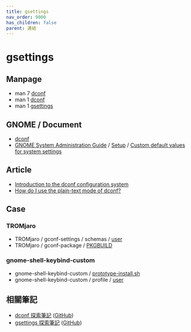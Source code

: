 ```yaml
---
title: gsettings
nav_order: 9000
has_children: false
parent: 連結
---
```



# gsettings


## Manpage

* man 7 [dconf](https://manpages.ubuntu.com/manpages/jammy/en/man7/dconf.7.html)
* man 1 [dconf](https://manpages.ubuntu.com/manpages/jammy/en/man1/dconf.1.html)
* man 1 [gsettings](https://manpages.ubuntu.com/manpages/jammy/en/man1/gsettings.1.html)


## GNOME / Document

* [dconf](https://wiki.gnome.org/Projects/dconf)
* [GNOME System Administration Guide](https://help.gnome.org/admin/system-admin-guide/stable/) / [Setup](https://help.gnome.org/admin/system-admin-guide/stable/setup.html.en) / [Custom default values for system settings](https://help.gnome.org/admin/system-admin-guide/stable/dconf-custom-defaults.html.en)


## Article

* [Introduction to the dconf configuration system](https://linuxconfig.org/introduction-to-the-dconf-configuration-system)
* [How do I use the plain-text mode of dconf?](https://unix.stackexchange.com/questions/426322/how-do-i-use-the-plain-text-mode-of-dconf)


## Case

### TROMjaro

* TROMjaro / gconf-settings / schemas / [user](https://git.trom.tf/TROMjaro/gconf-settings/src/branch/master/schemas/user)
* TROMjaro / gconf-package / [PKGBUILD](https://git.trom.tf/TROMjaro/gconf-package/src/branch/master/PKGBUILD#L27)


### gnome-shell-keybind-custom

* gnome-shell-keybind-custom / [prototype-install.sh](https://github.com/samwhelp/note-about-ubuntu/blob/gh-pages/_demo/adjustment/de/gnome-shell/part/gnome-shell-keybind-custom/prototype-install.sh#L26)
* gnome-shell-keybind-custom / profile / [user](https://github.com/samwhelp/note-about-ubuntu/blob/gh-pages/_demo/adjustment/de/gnome-shell/part/gnome-shell-keybind-custom/config/gnome-shell/profile/user)





## 相關筆記

* [dconf 探索筆記](https://samwhelp.github.io/note-about-dconf/) ([GitHub](https://github.com/samwhelp/note-about-dconf))
* [gsettings 探索筆記](https://samwhelp.github.io/note-about-gsettings/) ([GitHub](https://github.com/samwhelp/note-about-gsettings))
